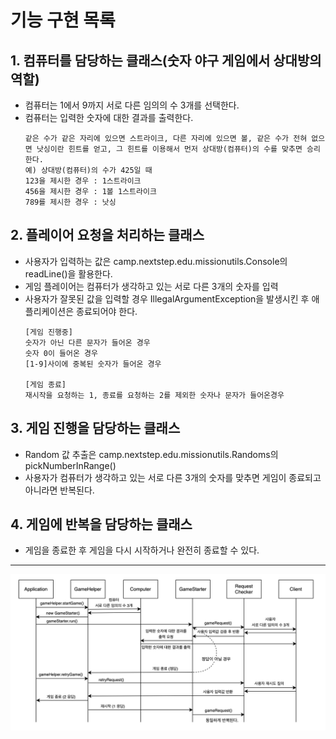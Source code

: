 # 기능 구현 목록

## 1. 컴퓨터를 담당하는 클래스(숫자 야구 게임에서 상대방의 역할)
- 컴퓨터는 1에서 9까지 서로 다른 임의의 수 3개를 선택한다.
- 컴퓨터는 입력한 숫자에 대한 결과를 출력한다.
    ```text
    같은 수가 같은 자리에 있으면 스트라이크, 다른 자리에 있으면 볼, 같은 수가 전혀 없으면 낫싱이란 힌트를 얻고, 그 힌트를 이용해서 먼저 상대방(컴퓨터)의 수를 맞추면 승리한다.
    예) 상대방(컴퓨터)의 수가 425일 때
    123을 제시한 경우 : 1스트라이크
    456을 제시한 경우 : 1볼 1스트라이크
    789를 제시한 경우 : 낫싱
    ```

## 2. 플레이어 요청을 처리하는 클래스
- 사용자가 입력하는 값은 camp.nextstep.edu.missionutils.Console의 readLine()을 활용한다.
- 게임 플레이어는 컴퓨터가 생각하고 있는 서로 다른 3개의 숫자를 입력
- 사용자가 잘못된 값을 입력할 경우 IllegalArgumentException을 발생시킨 후 애플리케이션은 종료되어야 한다.
    ```text
    [게임 진행중]
    숫자가 아닌 다른 문자가 들어온 경우
    숫자 0이 들어온 경우
    [1-9]사이에 중복된 숫자가 들어온 경우
  
    [게임 종료]
    재시작을 요청하는 1, 종료를 요청하는 2를 제외한 숫자나 문자가 들어온경우
    ```

## 3. 게임 진행을 담당하는 클래스
- Random 값 추출은 camp.nextstep.edu.missionutils.Randoms의 pickNumberInRange()
- 사용자가 컴퓨터가 생각하고 있는 서로 다른 3개의 숫자를 맞추면 게임이 종료되고 아니라면 반복된다.

## 4. 게임에 반복을 담당하는 클래스
- 게임을 종료한 후 게임을 다시 시작하거나 완전히 종료할 수 있다.
---
![img](baseball.png)


